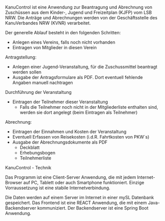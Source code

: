 KanuControl ist eine Anwendung zur Beantragung und Abrechnung von Zuschüssen aus dem Kinder-, Jugend und Freizeitplan (KJFP) vom LSB NRW. 
Die Anträge und Abrechnungen werden von der Geschäftsstelle des KanuVerbandes NRW (KVNR) verarbeitet.

Der generelle Ablauf besteht in den folgenden Schritten:
  - Anlegen eines Vereins, falls noch nicht vorhanden
  - Eintragen von Mitglieder in diesen Verein

  Antragstellung:
  - Anlegen einer Jugend-Veranstaltung, für die Zuschussmittel beantragt werden sollen
  - Ausgabe der Antragsformulare als PDF. Dort eventuell fehlende Angaben manuell nachtragen

  Durchführung der Veranstaltung
  - Eintragen der Teilnehmer dieser Veranstaltung
    - Falls die Teilnehmer noch nicht in der Mitgliederliste enthalten sind, werden sie dort angelegt (beim Eintragen als Teilnehmer)
   
  Abrechnung:
  - Eintragen der Einnahmen und Kosten der Veranstaltung
  - Eventuell Erfassen von Reisekosten (i.d.R. Fahrtkosten von PKW´s)
  - Ausgabe der Abrechnungsdokumente als PDF
    - Deckblatt
    - Erhebungsbogen
    - Teilnehmerliste

   KanuControl - Technik

   Das Programm ist eine Client-Server Anwendung, die mit jedem Internet-Browser auf PC, Tablett oder auch Smartphone funktioniert. 
   Einzige Vorraussetzung ist eine stabile Internetverbindung.

   Die Daten werden auf einem Server im Internet in einer mySL Datenbank gespeichert. 
   Das Frontend ist eine REACT Anwendung, die mit einem Java-Backendserver kommuniziert.
   Der Backendserver ist eine Spring Boot Anwendung.
   
